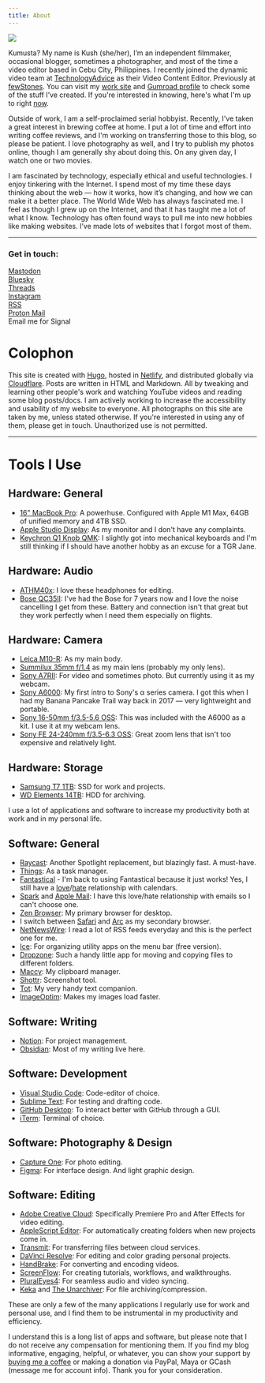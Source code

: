 ```yaml
---
title: About
---
```


<div class="about-headshot">
  <div class="headshot">
    <img src="/media/Kushaiah.jpg" loading="lazy" style="max-width: 350px;">
  </div>
  <div class="text">
    <p>Kumusta? My name is Kush (she/her), I’m an independent filmmaker, occasional blogger, sometimes a photographer, and most of the time a video editor based in Cebu City, Philippines. I recently joined the dynamic video team at <a href="https://technologyadvice.com/">TechnologyAdvice</a> as their Video Content Editor. Previously at <a href="https://fewstones.com/">fewStones</a>. You can visit my <a href="https://krabf.com/works">work site</a> and <a href="https://krabf.gumroad.com">Gumroad profile</a> to check some of the stuff I’ve created. If you're interested in knowing, here's what I'm up to right <a href="https://krabf.com/now">now</a>.</p>
  </div>
</div>

Outside of work, I am a self-proclaimed serial hobbyist. Recently, I've taken a great interest in brewing coffee at home. I put a lot of time and effort into writing coffee reviews, and I'm working on transferring those to this blog, so please be patient. I love photography as well, and I try to publish my photos online, though I am generally shy about doing this. On any given day, I watch one or two movies.

I am fascinated by technology, especially ethical and useful technologies. I enjoy tinkering with the Internet. I spend most of my time these days thinking about the web — how it works, how it’s changing, and how we can make it a better place. The World Wide Web has always fascinated me. I feel as though I grew up on the Internet, and that it has taught me a lot of what I know. Technology has often found ways to pull me into new hobbies like making websites. I’ve made lots of websites that I forgot most of them.


<hr>


### Get in touch:
<a rel="me" href="https://mastodon.social/@krabf">Mastodon</a>\
<a href="https://bsky.app/profile/krabf.com"> Bluesky</a>\
<a href="https://www.threads.net/@krabf" rel="me">Threads</a>\
<a href="http://instagram.com/krabf" rel="me">Instagram</a>\
<a href="/index.xml" type="application/rss+xml">RSS</a>\
[Proton Mail](mailto:krabf@protonmail.com)\
Email me for Signal


# Colophon
This site is created with [Hugo](https://gohugo.io/), hosted in [Netlify](https://www.netlify.com/), and distributed globally via [Cloudflare](https://www.cloudflare.com/). Posts are written in HTML and Markdown. All by tweaking and learning other people's work and watching YouTube videos and reading some blog posts/docs. I am actively working to increase the accessibility and usability of my website to everyone. All photographs on this site are taken by me, unless stated otherwise. If you're interested in using any of them, please get in touch. Unauthorized use is not permitted.

<hr>


# Tools I Use




## Hardware: General
- [16" MacBook Pro](https://support.apple.com/kb/SP858?locale=en_US): A powerhuse. Configured with Apple M1 Max, 64GB of unified memory and 4TB SSD.
- [Apple Studio Display](https://www.apple.com/ph/studio-display/): As my monitor and I don't have any complaints.
- [Keychron Q1 Knob QMK](https://www.keychron.com/products/keychron-q2-qmk-custom-mechanical-keyboard?variant=40218169147481): I slightly got into mechanical keyboards and I'm still thinking if I should have another hobby as an excuse for a TGR Jane.


## Hardware: Audio
- [ATHM40x](https://www.audio-technica.com/en-eu/ath-m40x): I love these headphones for editing.
- [Bose QC35II](https://global.bose.com/content/consumer_electronics/b2c_catalog/worldwide/websites/en_ae/product/qc35_ii.html): I've had the Bose for 7 years now and I love the noise cancelling I get from these. Battery and connection isn't that great but they work perfectly when I need them especially on flights. 

## Hardware: Camera
-  [Leica M10-R](https://leica-camera.com/en-int/photography/cameras/m/m10-r-black/details): As my main body.
- [Summilux 35mm f/1.4](https://leica-camera.com/en-int/photography/lenses/m/summilux-m-35mm-f1-4-asph-black) as my main lens (probably my only lens).
- [Sony A7RII](https://electronics.sony.com/imaging/interchangeable-lens-cameras/full-frame/p/ilce7rm2-b): For video and sometimes photo. But currently using it as my webcam.
- [Sony A6000](https://www.sony-asia.com/electronics/interchangeable-lens-cameras/ilce-6000-body-kit): My first intro to Sony's α series camera. I got this when I had my Banana Pancake Trail way back in 2017 — very lightweight and portable.
- [Sony 16-50mm f/3.5-5.6 OSS](https://www.sony.com.ph/electronics/camera-lenses/selp1650): This was included with the A6000 as a kit. I use it at my webcam lens.
- [Sony FE 24-240mm f/3.5-6.3 OSS](https://www.sony.com.ph/electronics/camera-lenses/sel24240): Great zoom lens that isn't too expensive and relatively light.

## Hardware: Storage
- [Samsung T7 1TB](https://www.samsung.com/us/computing/memory-storage/portable-solid-state-drives/portable-ssd-t7-usb-3-2-1tb--gray--mu-pc1t0t-am/): SSD for work and projects.
- [WD Elements 14TB](https://www.westerndigital.com/en-ap/products/external-drives/wd-elements-desktop-usb-3-0-hdd#WDBBKG0140HBK-AESN): HDD for archiving.


I use a lot of applications and software to increase my productivity both at work and in my personal life. 


## Software: General
- [Raycast](https://www.raycast.com/): Another Spotlight replacement, but blazingly fast. A must-have.
- [Things](https://culturedcode.com/): As a task manager.
- [Fantastical](https://www.notion.so/product/calendar) - I'm back to using Fantastical because it just works! Yes, I still have a [love](https://krabf.com/adapting-to-my-new-calendar-system/)/[hate](https://krabf.com/calendars/) relationship with calendars.
- [Spark](https://sparkmailapp.com/) and [Apple Mail](https://support.apple.com/en-gb/guide/mail/welcome/mac): I have this love/hate relationship with emails so I can't choose one.
- [Zen Browser](https://zen-browser.app/): My primary browser for desktop.
- I switch between [Safari](https://www.apple.com/ph/safari/) and [Arc](https://arc.net/) as my secondary browser.
- [NetNewsWire](https://netnewswire.com/): I read a lot of RSS feeds everyday and this is the perfect one for me.
- [Ice](https://icemenubar.app/): For organizing utility apps on the menu bar (free version).
- [Dropzone](https://aptonic.com): Such a handy little app for moving and copying files to different folders.
- [Maccy](https://maccy.app/): My clipboard manager.
- [Shottr](https://shottr.cc/): Screenshot tool.
- [Tot](https://tot.rocks/): My very handy text companion.
- [ImageOptim](https://imageoptim.com/mac): Makes my images load faster.


## Software: Writing
- [Notion](https://www.notion.so/): For project management.
- [Obsidian](https://obsidian.md/): Most of my writing live here.


## Software: Development
- [Visual Studio Code](https://code.visualstudio.com/): Code-editor of choice.
- [Sublime Text](https://www.sublimetext.com/): For testing and drafting code.
- [GitHub Desktop](https://desktop.github.com/): To interact better with GitHub through a GUI.
- [iTerm](https://iterm2.com/): Terminal of choice.


## Software: Photography & Design
- [Capture One](https://www.captureone.com/en): For photo editing.
- [Figma](https://www.figma.com/): For interface design. And light graphic design.


## Software: Editing
- [Adobe Creative Cloud](https://www.adobe.com/ph_en/creativecloud.html): Specifically Premiere Pro and After Effects for video editing.
- [AppleScript Editor](https://support.apple.com/en-ph/guide/script-editor/welcome/mac): For automatically creating folders when new projects come in.
- [Transmit](https://panic.com/transmit/): For transferring files between cloud services.
- [DaVinci Resolve](https://www.blackmagicdesign.com/products/davinciresolve): For editing and color grading personal projects.
- [HandBrake](https://handbrake.fr/): For converting and encoding videos.
- [ScreenFlow](https://www.telestream.net/screenflow/): For creating tutorials, workflows, and walkthroughs.
- [PluralEyes4](https://www.maxon.net/en/red-giant/pluraleyes): For seamless audio and video syncing.
- [Keka](https://www.keka.io/) and [The Unarchiver](https://theunarchiver.com/): For file archiving/compression.



These are only a few of the many applications I regularly use for work and personal use, and I find them to be instrumental in my productivity and efficiency.

I understand this is a long list of apps and software, but please note that I do not receive any compensation for mentioning them. If you find my blog informative, engaging, helpful, or whatever, you can show your support by [buying me a coffee](https://www.buymeacoffee.com/krabf) or making a donation via PayPal, Maya or GCash (message me for account info). Thank you for your consideration.